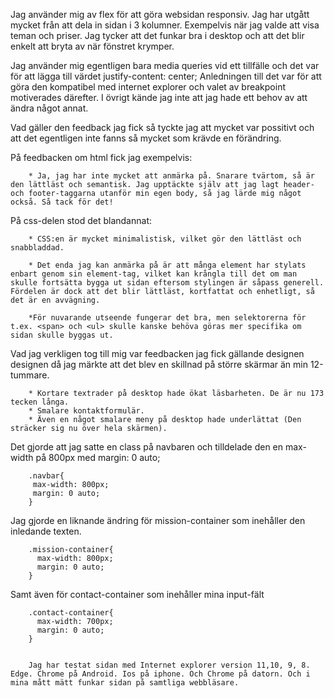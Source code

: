 Jag använder mig av flex för att göra websidan responsiv. Jag har utgått mycket från 
att dela in sidan i 3 kolumner. Exempelvis när jag valde att visa teman och priser.
Jag tycker att det funkar bra i desktop och att det blir enkelt att bryta av när fönstret krymper.

Jag använder mig egentligen bara media queries vid ett tillfälle 
och det var för att lägga till värdet justify-content: center;
Anledningen till det var för att göra den kompatibel med internet explorer
och valet av breakpoint motiverades därefter. I övrigt kände jag inte att jag 
hade ett behov av att ändra något annat. 

Vad gäller den feedback jag fick så tyckte jag att mycket var possitivt och att det
egentligen inte fanns så mycket som krävde en förändring.

På feedbacken om html fick jag exempelvis:

		* Ja, jag har inte mycket att anmärka på. Snarare tvärtom, så är den lättläst och semantisk. Jag upptäckte själv att jag lagt header- och footer-taggarna utanför min egen body, så jag lärde mig något också. Så tack för det!

På css-delen stod det blandannat:

		* CSS:en är mycket minimalistisk, vilket gör den lättläst och snabbladdad.

		* Det enda jag kan anmärka på är att många element har stylats enbart genom sin element-tag, vilket kan krångla till det om man skulle fortsätta bygga ut sidan eftersom stylingen är såpass generell. Fördelen är dock att det blir lättläst, kortfattat och enhetligt, så det är en avvägning. 

		*För nuvarande utseende fungerar det bra, men selektorerna för t.ex. <span> och <ul> skulle kanske behöva göras mer specifika om sidan skulle byggas ut. 


Vad jag verkligen tog till mig var feedbacken jag fick gällande designen designen då jag märkte att 
det blev en skillnad på större skärmar än min 12-tummare.

		* Kortare textrader på desktop hade ökat läsbarheten. De är nu 173 tecken långa.
		* Smalare kontaktformulär.
		* Även en något smalare meny på desktop hade underlättat (Den sträcker sig nu över hela skärmen). 


Det gjorde att jag satte en class på navbaren och tilldelade den en max-width på 800px med margin: 0 auto;

		.navbar{
	 	 max-width: 800px;
	 	 margin: 0 auto;
		}

Jag gjorde en liknande ändring för mission-container som inehåller den inledande texten.

		.mission-container{
		  max-width: 800px;
		  margin: 0 auto;
		}


Samt även för contact-container som inehåller mina input-fält

		.contact-container{
		  max-width: 700px;
		  margin: 0 auto;
		}


		Jag har testat sidan med Internet explorer version 11,10, 9, 8. Edge. Chrome på Android. Ios på iphone. Och Chrome på datorn. Och i mina mått mätt funkar sidan på samtliga webbläsare.
